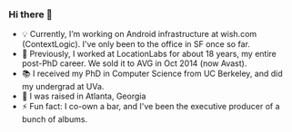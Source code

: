 ### Hi there 👋

<!--
**toddhodes/toddhodes** is a ✨ _special_ ✨ repository because its `README.md` (this file) appears on your GitHub profile.
-->

- 💡 Currently, I’m working on Android infrastructure at wish.com (ContextLogic).  I've only been to the office in SF once so far.
- 🔬 Previously, I worked at LocationLabs for about 18 years, my entire post-PhD career.  We sold it to AVG in Oct 2014 (now Avast).
- 📚 I received my PhD in Computer Science from UC Berkeley, and did my undergrad at UVa.
- 🏡 I was raised in Atlanta, Georgia
- ⚡ Fun fact: I co-own a bar, and I've been the executive producer of a bunch of albums.
